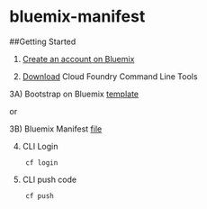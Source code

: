 # bluemix-manifest


##Getting Started
1) [Create an account on Bluemix](https://console.ng.bluemix.net/registration/)

2) [Download](https://github.com/cloudfoundry/cli/releases) Cloud Foundry Command Line Tools

3A) Bootstrap on Bluemix [template](https://github.com/atlankford/bootstrap-on-bluemix)

or 

3B) Bluemix Manifest [file](https://github.com/atlankford/bluemix-manifest)

4) CLI Login
```
    cf login
```    

5) CLI push code
```
    cf push
```    
    

